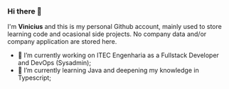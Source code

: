 ### Hi there 👋

I'm **Vinicius** and this is my personal Github account, mainly used to store learning code and ocasional side projects. No company data and/or company application are stored here.

- 🔭 I’m currently working on ITEC Engenharia as a Fullstack Developer and DevOps (Sysadmin);
- 🌱 I’m currently learning Java and deepening my knowledge in Typescript;
